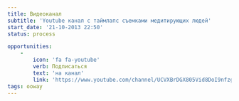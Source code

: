 ```yaml
---
title: Видеоканал
subtitle: 'Youtube канал с таймлапс съемками медитирующих людей'
start_date: '21-10-2013 22:50'
status: process

opportunities:
    -
        icon: 'fa fa-youtube'
        verb: Подписаться
        text: 'на канал'
        link: 'https://www.youtube.com/channel/UCVXBrDGX805Vid8DoI9nfzg/featured?view_as=subscriber'
tags: ooway
---
```


